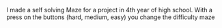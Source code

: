 I made a self solving Maze for a project in 4th year of high school.
With a press on the buttons (hard, medium, easy) you change the difficulty maze
